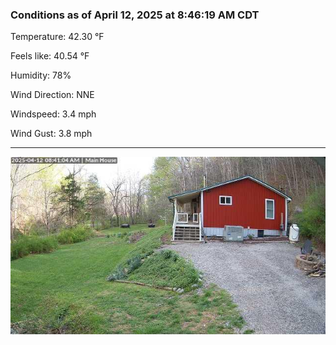 ### Conditions as of April 12, 2025 at 8:46:19 AM CDT 

Temperature: 42.30 &deg;F

Feels like: 40.54 &deg;F

Humidity: 78%

Wind Direction: NNE

Windspeed: 3.4 mph

Wind Gust: 3.8 mph

---

<img src="./images/latest.jpeg"/>

